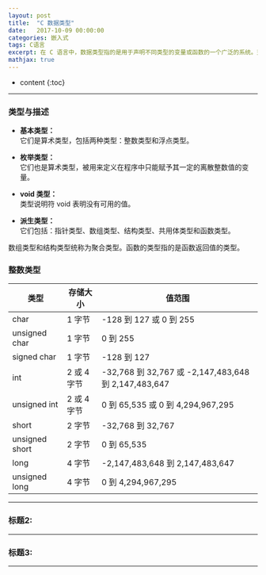 ```yaml
---
layout: post
title:  "C 数据类型"
date:   2017-10-09 00:00:00
categories: 嵌入式
tags: C语言
excerpt: 在 C 语言中，数据类型指的是用于声明不同类型的变量或函数的一个广泛的系统。变量的类型决定了变量存储占用的空间，以及如何解释存储的位模式。
mathjax: true
---
```

* content
{:toc}
---



### 类型与描述

- **基本类型：**  <br/>
它们是算术类型，包括两种类型：整数类型和浮点类型。

- **枚举类型：**  <br/>
它们也是算术类型，被用来定义在程序中只能赋予其一定的离散整数值的变量。

- **void 类型：**  <br/>
类型说明符 void 表明没有可用的值。

- **派生类型：**  <br/>
它们包括：指针类型、数组类型、结构类型、共用体类型和函数类型。

数组类型和结构类型统称为聚合类型。函数的类型指的是函数返回值的类型。

### 整数类型

|类型	       |存储大小	|值范围                                               |
|--------------|------------|------------------------------------------------------|
|char	       |1 字节	    |-128 到 127 或 0 到 255                              |
|unsigned char |1 字节	    |0 到 255                                             |
|signed char   |1 字节	    |-128 到 127                                          | 
|int	       |2 或 4 字节	|-32,768 到 32,767 或 -2,147,483,648 到 2,147,483,647 |
|unsigned int  |2 或 4 字节	|0 到 65,535 或 0 到 4,294,967,295                    |
|short	       |2 字节	    |-32,768 到 32,767                                    |
|unsigned short|2 字节	    |0 到 65,535                                          |
|long          |4 字节    	|-2,147,483,648 到 2,147,483,647                      |
|unsigned long |4 字节	    |0 到 4,294,967,295                                   |

---

### 标题2:




---

### 标题3:


---
